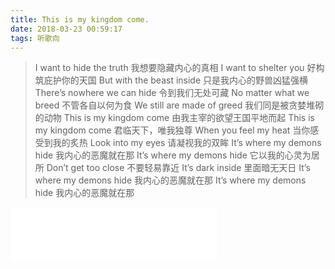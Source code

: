 ```yaml
---
title: This is my kingdom come.
date: 2018-03-23 00:59:17
tags: 听歌向
---
```


>I want to hide the truth
我想要隐藏内心的真相
I want to shelter you
好构筑庇护你的天国
But with the beast inside
只是我内心的野兽凶猛强横
There’s nowhere we can hide
令到我们无处可藏
No matter what we breed
不管各自以何为食
We still are made of greed
我们同是被贪婪堆砌的动物
This is my kingdom come
由我主宰的欲望王国平地而起
This is my kingdom come
君临天下，唯我独尊
When you feel my heat
当你感受到我的炙热
Look into my eyes
请凝视我的双眸
It’s where my demons hide
我内心的恶魔就在那
It’s where my demons hide
它以我的心灵为居所
Don’t get too close
不要轻易靠近
It’s dark inside
里面暗无天日
It’s where my demons hide
我内心的恶魔就在那
It’s where my demons hide
我内心的恶魔就在那

<iframe frameborder="no" border="0" marginwidth="0" marginheight="0" width=330 height=86 src="//music.163.com/outchain/player?type=2&id=28485819&auto=1&height=66"></iframe>